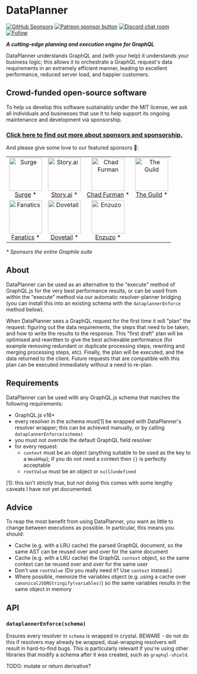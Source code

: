 # DataPlanner

[![GitHub Sponsors](https://img.shields.io/github/sponsors/benjie?color=ff69b4&label=github%20sponsors)](https://github.com/sponsors/benjie)
[![Patreon sponsor button](https://img.shields.io/badge/sponsor-via%20Patreon-orange.svg)](https://patreon.com/benjie)
[![Discord chat room](https://img.shields.io/discord/489127045289476126.svg)](http://discord.gg/graphile)
[![Follow](https://img.shields.io/badge/twitter-@DataPlannerHQ-blueviolet.svg)](https://twitter.com/DataPlannerHQ)

_**A cutting-edge planning and execution engine for GraphQL**_

DataPlanner understands GraphQL and (with your help) it understands your
business logic; this allows it to orchestrate a GraphQL request's data
requirements in an extremely efficient manner, leading to excellent performance,
reduced server load, and happier customers.

<!-- SPONSORS_BEGIN -->

## Crowd-funded open-source software

To help us develop this software sustainably under the MIT license, we ask all
individuals and businesses that use it to help support its ongoing maintenance
and development via sponsorship.

### [Click here to find out more about sponsors and sponsorship.](https://www.graphile.org/sponsor/)

And please give some love to our featured sponsors 🤩:

<table><tr>
<td align="center"><a href="https://surge.io/"><img src="https://graphile.org/images/sponsors/surge.png" width="90" height="90" alt="Surge" /><br />Surge</a> *</td>
<td align="center"><a href="https://storyscript.com/?utm_source=postgraphile"><img src="https://graphile.org/images/sponsors/storyscript.png" width="90" height="90" alt="Story.ai" /><br />Story.ai</a> *</td>
<td align="center"><a href="http://chads.website"><img src="https://graphile.org/images/sponsors/chadf.png" width="90" height="90" alt="Chad Furman" /><br />Chad Furman</a> *</td>
<td align="center"><a href="https://www.the-guild.dev/"><img src="https://graphile.org/images/sponsors/theguild.png" width="90" height="90" alt="The Guild" /><br />The Guild</a> *</td>
</tr><tr>
<td align="center"><a href="https://www.fanatics.com/"><img src="https://graphile.org/images/sponsors/fanatics.png" width="90" height="90" alt="Fanatics" /><br />Fanatics</a> *</td>
<td align="center"><a href="https://dovetailapp.com/"><img src="https://graphile.org/images/sponsors/dovetail.png" width="90" height="90" alt="Dovetail" /><br />Dovetail</a> *</td>
<td align="center"><a href="https://www.enzuzo.com/"><img src="https://graphile.org/images/sponsors/enzuzo.png" width="90" height="90" alt="Enzuzo" /><br />Enzuzo</a> *</td>
</tr></table>

<em>\* Sponsors the entire Graphile suite</em>

<!-- SPONSORS_END -->

## About

DataPlanner can be used as an alternative to the "execute" method of GraphQL.js
for the very best performance results, or can be used from within the "execute"
method via our automatic resolver-planner bridging (you can install this into an
existing schema with the `dataplannerEnforce` method below).

When DataPlanner sees a GraphQL request for the first time it will "plan" the
request: figuring out the data requirements, the steps that need to be taken,
and how to write the results to the response. This "first draft" plan will be
optimised and rewritten to give the best achievable performance (for example
removing redundant or duplicate processing steps, rewriting and merging
processing steps, etc). Finally, the plan will be executed, and the data
returned to the client. Future requests that are compatible with this plan can
be executed immediately without a need to re-plan.

## Requirements

DataPlanner can be used with any GraphQL.js schema that matches the following
requirements:

- GraphQL.js v16+
- every resolver in the schema must[1] be wrapped with DataPlanner's resolver
  wrapper; this can be achieved manually, or by calling
  `dataplannerEnforce(schema)`
- you must not override the default GraphQL field resolver
- for every request:
  - `context` must be an object (anything suitable to be used as the key to a
    `WeakMap`); if you do not need a context then `{}` is perfectly acceptable
  - `rootValue` must be an object or `null`/`undefined`

[1]: this isn't strictly true, but not doing this comes with some lengthy
caveats I have not yet documented.

## Advice

To reap the most benefit from using DataPlanner, you want as little to change
between executions as possible. In particular, this means you should:

- Cache (e.g. with a LRU cache) the parsed GraphQL document, so the same AST can
  be reused over and over for the same document
- Cache (e.g. with a LRU cache) the GraphQL `context` object, so the same
  context can be reused over and over for the same user
- Don't use `rootValue` (Do you really need it? Use `context` instead.)
- Where possible, memoize the variables object (e.g. using a cache over
  `canonicalJSONStringify(variables)`) so the same variables results in the same
  object in memory

## API

### `dataplannerEnforce(schema)`

Ensures every resolver in `schema` is wrapped in crystal. BEWARE - do not do
this if resolvers may already be wrapped, dual-wrapping resolvers will result in
hard-to-find bugs. This is particularly relevant if you're using other libraries
that modify a schema after it was created, such as `graphql-shield`.

TODO: mutate or return derivative?
